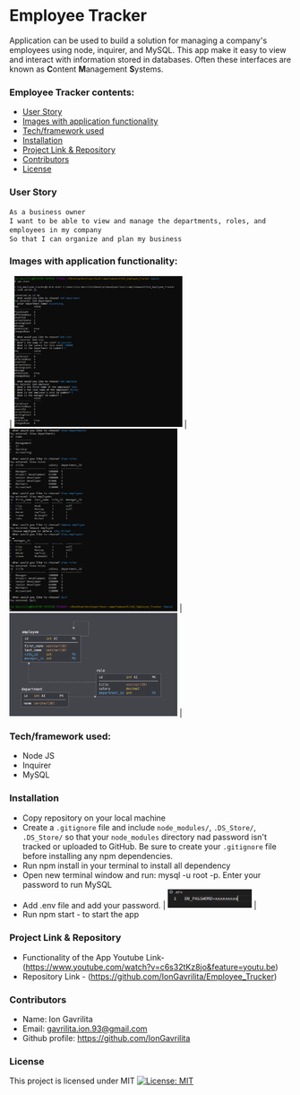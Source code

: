 
# Employee Tracker
Application can be used to build a solution for managing a company's employees using node, inquirer, and MySQL. This app make it easy to view and interact with information stored in databases. Often these interfaces are known as **C**ontent **M**anagement **S**ystems.

###  Employee Tracker contents:
* [User Story](#User-Story)
* [Images with application functionality](#Images-with-application-functionality)
* [Tech/framework used](#Tech/framework-used)
* [Installation](#Installation)
* [Project Link & Repository](#Project-Link-&-Repository)
* [Contributors](#Contributors)
* [License](#License)

### User Story
```
As a business owner
I want to be able to view and manage the departments, roles, and employees in my company
So that I can organize and plan my business
```
### Images with application functionality:

| <img src="Assets/Page1.png" width="300"> | <img src="Assets/Page2.png" width="300"> | <img src="Assets/schema.png" width="300"> |

### Tech/framework used:
* Node JS
* Inquirer
* MySQL

### Installation  
* Copy repository on your local machine
* Create a `.gitignore` file and include `node_modules/`, `.DS_Store/`, `.DS_Store/` so that your `node_modules` directory nad password isn't tracked or uploaded to GitHub. Be sure to create your `.gitignore` file before installing any npm dependencies.
* Run npm install  in your terminal to install all dependency
* Open new terminal window and run: mysql -u root -p. Enter your password to run MySQL
* Add .env file and add your password.
| <img src="Assets/env.png" width="150"> |
* Run npm start - to start the app

### Project Link & Repository
- Functionality of the App Youtube Link- (https://www.youtube.com/watch?v=c6s32tKz8jo&feature=youtu.be)
- Repository Link - (https://github.com/IonGavrilita/Employee_Trucker)

### Contributors
- Name: Ion Gavrilita
- Email: gavrilita.ion.93@gmail.com
- Github profile: https://github.com/IonGavrilita
### License
This project is licensed under MIT
[![License: MIT](https://img.shields.io/badge/License-MIT-yellow.svg)](https://opensource.org/licenses/MIT)
